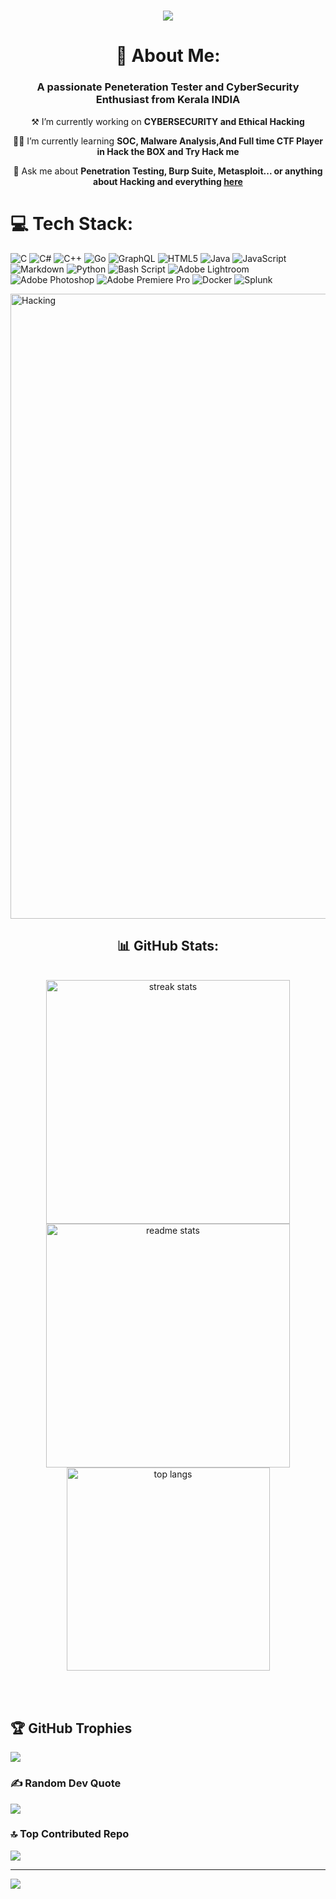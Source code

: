 

<h1 align="center">
   <img src="https://readme-typing-svg.herokuapp.com?font=Black+Ops+One&size=30&pause=1000&color=04921FFB&background=254E7B00&center=true&vCenter=true&width=435&lines=Hello+World+🌍;I'm+Athul;The+RoNiXx+CybSec;"/>
</h1>

   
<h1 align="center">💫 About Me: </h1>
<h3 align="center">A passionate Peneteration Tester and CyberSecurity Enthusiast from Kerala  INDIA</h3>
<div align="center">
 
⚒️ I’m currently working on **CYBERSECURITY and Ethical Hacking**
 
🧑‍💻 I’m currently learning **SOC, Malware Analysis,And Full time CTF Player in Hack the BOX and Try Hack me**

💬 Ask me about **Penetration Testing, Burp Suite, Metasploit... or anything about Hacking and everything [here](https://github.com/RoNiXxCybSeC0101)**

 </div>

# 💻 Tech Stack:
![C](https://img.shields.io/badge/c-%2300599C.svg?style=for-the-badge&logo=c&logoColor=white) ![C#](https://img.shields.io/badge/c%23-%23239120.svg?style=for-the-badge&logo=csharp&logoColor=white) ![C++](https://img.shields.io/badge/c++-%2300599C.svg?style=for-the-badge&logo=c%2B%2B&logoColor=white) ![Go](https://img.shields.io/badge/go-%2300ADD8.svg?style=for-the-badge&logo=go&logoColor=white) ![GraphQL](https://img.shields.io/badge/-GraphQL-E10098?style=for-the-badge&logo=graphql&logoColor=white) ![HTML5](https://img.shields.io/badge/html5-%23E34F26.svg?style=for-the-badge&logo=html5&logoColor=white) ![Java](https://img.shields.io/badge/java-%23ED8B00.svg?style=for-the-badge&logo=openjdk&logoColor=white) ![JavaScript](https://img.shields.io/badge/javascript-%23323330.svg?style=for-the-badge&logo=javascript&logoColor=%23F7DF1E) ![Markdown](https://img.shields.io/badge/markdown-%23000000.svg?style=for-the-badge&logo=markdown&logoColor=white) ![Python](https://img.shields.io/badge/python-3670A0?style=for-the-badge&logo=python&logoColor=ffdd54) ![Bash Script](https://img.shields.io/badge/bash_script-%23121011.svg?style=for-the-badge&logo=gnu-bash&logoColor=white) ![Adobe Lightroom](https://img.shields.io/badge/Adobe%20Lightroom-31A8FF.svg?style=for-the-badge&logo=Adobe%20Lightroom&logoColor=white) ![Adobe Photoshop](https://img.shields.io/badge/adobe%20photoshop-%2331A8FF.svg?style=for-the-badge&logo=adobe%20photoshop&logoColor=white) ![Adobe Premiere Pro](https://img.shields.io/badge/Adobe%20Premiere%20Pro-9999FF.svg?style=for-the-badge&logo=Adobe%20Premiere%20Pro&logoColor=white) ![Docker](https://img.shields.io/badge/docker-%230db7ed.svg?style=for-the-badge&logo=docker&logoColor=white) ![Splunk](https://img.shields.io/badge/splunk-%23000000.svg?style=for-the-badge&logo=splunk&logoColor=white)

<img align="center" alt="Hacking" width="1000" src="https://steamuserimages-a.akamaihd.net/ugc/2431257904741262239/5224F69217562A3C070E381FE3DAC295BCF5C9A8/?imw=512&imh=287&ima=fit&impolicy=Letterbox&imcolor=%23000000&letterbox=true">

<h2 align="center">📊 GitHub Stats:</h2> 
<br>
<div align=center>
  <img width=390 src="https://github-readme-stats.vercel.app/api?username=RoNiXxCybSeC0101&count_private=true&theme=react&border_radius=10" alt="streak stats"/>
  <img width=390 src="https://github-readme-streak-stats.herokuapp.com/?user=RoNiXxCybSeC0101&count_private=true&show_icons=true&theme=react&rank_icon=github&border_radius=10" alt="readme stats" />
  <br/>
  <img width=325 align="center" src="https://github-readme-stats.vercel.app/api/top-langs/?username=RoNiXxCybSeC0101&hide=HTML&langs_count=8&layout=compact&theme=react&border_radius=10&size_weight=0.5&count_weight=0.5&exclude_repo=github-readme-stats" alt="top langs" />
</div>

<br/><br/>


## 🏆 GitHub Trophies
![](https://github-profile-trophy.vercel.app/?username=RoNiXxCybSeC0101&theme=radical&no-frame=false&no-bg=true&margin-w=4)

### ✍️ Random Dev Quote
![](https://quotes-github-readme.vercel.app/api?type=horizontal&theme=radical)

### 🔝 Top Contributed Repo
![](https://github-contributor-stats.vercel.app/api?username=RoNiXxCybSeC0101&limit=5&theme=dark&combine_all_yearly_contributions=true)

---
[![](https://visitcount.itsvg.in/api?id=RoNiXxCybSeC0101&icon=0&color=12)](https://visitcount.itsvg.in)

<!-- Proudly created with GPRM ( https://gprm.itsvg.in ) -->
